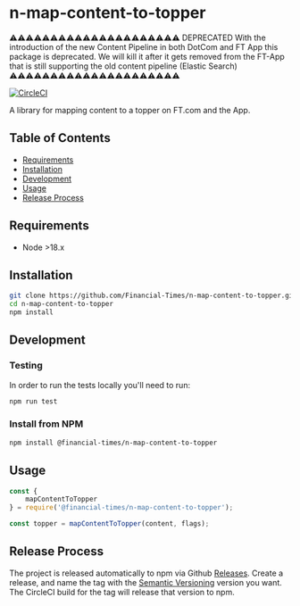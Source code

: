 # n-map-content-to-topper

⚠️⚠️⚠️⚠️⚠️⚠️⚠️⚠️⚠️⚠️⚠️⚠️⚠️⚠️⚠️⚠️⚠️⚠️⚠️⚠️⚠️
DEPRECATED
With the introduction of the new Content Pipeline in both DotCom and FT App this package is deprecated.
We will kill it after it gets removed from the FT-App that is still supporting the old content pipeline (Elastic Search)
⚠️⚠️⚠️⚠️⚠️⚠️⚠️⚠️⚠️⚠️⚠️⚠️⚠️⚠️⚠️⚠️⚠️⚠️⚠️⚠️⚠️

[![CircleCI](https://circleci.com/gh/Financial-Times/n-map-content-to-topper.svg?style=svg&circle-token=934a725e2f363da1ac042947bb785c4d45795339)](https://circleci.com/gh/Financial-Times/n-map-content-to-topper)

A library for mapping content to a topper on FT.com and the App.

## Table of Contents

- [Requirements](#requirements)
- [Installation](#installation)
- [Development](#development)
- [Usage](#usage)
- [Release Process](#release-process)

## Requirements

- Node >18.x

## Installation

```sh
git clone https://github.com/Financial-Times/n-map-content-to-topper.git
cd n-map-content-to-topper
npm install
```

## Development

### Testing

In order to run the tests locally you'll need to run:

```sh
npm run test
```

### Install from NPM

```sh
npm install @financial-times/n-map-content-to-topper
```

## Usage

```js
const {
	mapContentToTopper
} = require('@financial-times/n-map-content-to-topper');

const topper = mapContentToTopper(content, flags);
```

## Release Process

The project is released automatically to npm via Github [Releases](https://www.github.com/financial-times/{repo}/releases). Create a release, and name the tag with the [Semantic Versioning](https://semver.org/) version you want. The CircleCI build for the tag will release that version to npm.
